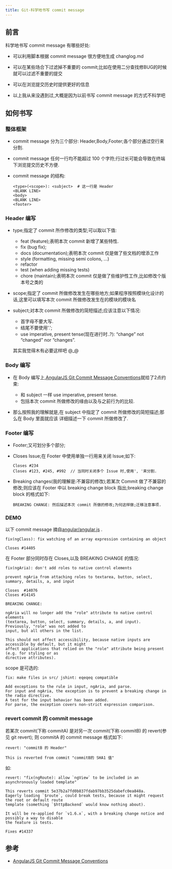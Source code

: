 ```yaml
---
title: Git-科学地书写 commit message
---
```


## 前言

科学地书写 commit message 有哪些好处:
    
-   可以利用脚本根据 commit message 很方便地生成 changlog.md
-   可以在某些场合下过滤掉不重要的 commit;比如在使用二分查找修BUG的时候就可以过滤不重要的提交
-   可以在浏览提交历史时提供更好的信息

-   以上我从来没遇到过,大概是因为以前书写 commit message 的方式不科学吧 


## 如何书写

### 整体框架

*   commit message 分为三个部分: Header,Body,Footer;各个部分通过空行来分割.
*   commit message 任何一行均不能超过 100 个字符;行过长可能会导致在终端下浏览提交历史不方便.
*   commit message 的结构:

    ```shell
    <type>(<scope>): <subject>  # 这一行是 Header
    <BLANK LINE>
    <body>
    <BLANK LINE>
    <footer>
    ```



### Header 编写

*   type;指定了 commit 所作修改的类型;可以取以下值:

    -   feat (feature);表明本次 commit 新增了某些特性.
    -   fix (bug fix);
    -   docs (documentation);表明本次 commit 仅是做了些文档的增添工作
    -   style (formatting, missing semi colons, …)
    -   refactor
    -   test (when adding missing tests)
    -   chore (maintain);表明本次 commit 仅是做了些维护性工作,比如修改个版本号之类的

*   scope;指定了 commit 所做修改发生在哪些地方;如果程序按照模块化设计的话,这里可以填写本次 commit
    所做修改发生在的模块的模块名
    
*   subject;对本次 commit 所做修改的简短描述;应该注意以下情况:
    
    -   首字母不要大写.
    -   结尾不要使用'.';
    -   use imperative, present tense(现在进行时..?): “change” not “changed” nor “changes”.
    
    其实我觉得木有必要这样吧 @_@
    

### Body 编写

*   在 Body 编写上,[AngularJS Git Commit Message Conventions][0]就给了2点约束:
    
    -   和 subject 一样 use imperative, present tense.
    -   包括本次 commit 所做修改的缘由以及与之前行为的比较.
    
*   那么按照我的理解就是,在 subject 中指定了 commit 所做修改的简短描述;那么在 Body 里面就应该
    详细描述一下 commit 所做修改了.

### Footer 编写

*   Footer;又可划分多个部分;

*   Closes Issue;在 Footer 中使用单独一行用来关闭 Issue;如下:

    ```
    Closes #234
    Closes #123, #245, #992  // 当同时关闭多个 Issue 时,使用', '来分割.
    ```

*   Breaking changes(我的理解是:不兼容的修改);若某次 Commit 做了不兼容的修改;则应该在 Footer
    中以 breaking change block 指出;breaking change block 的格式如下:
    
    ```
    BREAKING CHANGE: 然后描述本次 commit 所做的修改;为何这样做;迁移注意事项.
    ```

### DEMO

以下 commit message 摘自[angular/angular.js][1] .

```
fix(ngClass): fix watching of an array expression containing an object

Closes #14405
```

 在 Footer 部分同时存在 Closes,以及 BREAKING CHANGE 的情况:

```
fix(ngAria): don't add roles to native control elements

prevent ngAria from attaching roles to textarea, button, select, summary, details, a, and input

Closes  #14076
Closes #14145

BREAKING CHANGE:

ngAria will no longer add the "role" attribute to native control elements
(textarea, button, select, summary, details, a, and input). Previously, "role" was not added to
input, but all others in the list.

This should not affect accessibility, because native inputs are accessible by default, but it might
affect applications that relied on the "role" attribute being present (e.g. for styling or as
directive attributes).
```

scope 是可选的:

```
fix: make files in src/ jshint: eqeqeq compatible

Add exceptions to the rule in input, ngAria, and parse.
For input and ngAria, the exception is to prevent a breaking change in the radio directive.
A test for the input behavior has been added.
For parse, the exception covers non-strict expression comparison.
```

### revert commit 的 commit message

若某次 commit(下称 commitA) 是对另一次 commit(下称 commitB) 的 revert(参见 git revert);
则 commitA 的 commit message 格式如下:

```
revert: "commitB 的 Header"

This is reverted from commit "commitB的 SHA1 值"
```

如:

```
revert: "fix(ngRoute): allow `ngView` to be included in an asynchronously loaded template"

This reverts commit 5e37b2a7fd0b837fdab97bb3525dabefc0ea848a.
Eagerly loading `$route`, could break tests, because it might request the root or default route
template (something `$httpBackend` would know nothing about).

It will be re-applied for `v1.6.x`, with a breaking change notice and possibly a way to disable
the feature is tests.

Fixes #14337
```


## 参考

*   [AngularJS Git Commit Message Conventions][0]

[0]: <https://docs.google.com/document/d/1QrDFcIiPjSLDn3EL15IJygNPiHORgU1_OOAqWjiDU5Y/edit#>
[1]: <https://github.com/angular/angular.js>
